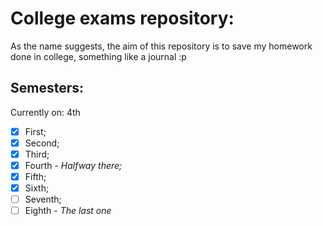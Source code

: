 # College exams repository:

As the name suggests, the aim of this repository is to save my homework done in college, something like a journal :p

## Semesters:
Currently on: 4th

- [x] First;
- [x] Second;
- [x] Third;
- [x] Fourth - _Halfway there;_
- [x] Fifth;
- [x] Sixth;
- [ ] Seventh;
- [ ] Eighth - _The last one_
